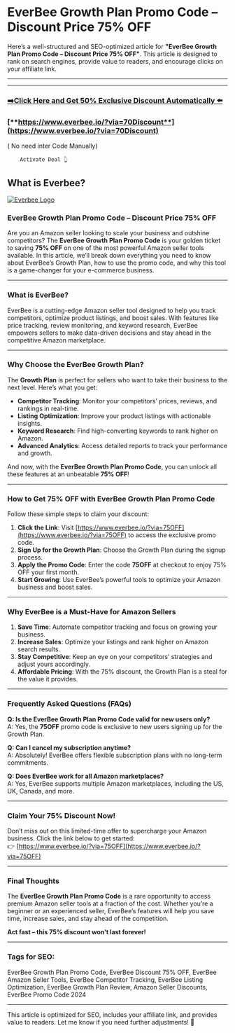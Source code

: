 # EverBee Growth Plan Promo Code – Discount Price 75% OFF

Here’s a well-structured and SEO-optimized article for **"EverBee Growth Plan Promo Code – Discount Price 75% OFF"**. This article is designed to rank on search engines, provide value to readers, and encourage clicks on your affiliate link.

---
---
###  [**➡️Click Here and Get 50% Exclusive Discount Automatically ⬅️**](https://www.everbee.io/?via=70Discount)
###  [**https://www.everbee.io/?via=70Discount**](https://www.everbee.io/?via=70Discount)
( No need inter Code Manually)

        Activate Deal 👆   


## What is Everbee?

[![Everbee Logo](https://media.licdn.com/dms/image/v2/D4D12AQG5Mc8PTZY17g/article-cover_image-shrink_720_1280/B4DZWlU328HIAM-/0/1742235467445?e=2147483647&v=beta&t=tP7sF8gk4HOAJl03VU9ElJF-juGSX2UmSKTWil8lH2k)](https://www.everbee.io/?via=70Discount)


### **EverBee Growth Plan Promo Code – Discount Price 75% OFF**  

Are you an Amazon seller looking to scale your business and outshine competitors? The **EverBee Growth Plan Promo Code** is your golden ticket to saving **75% OFF** on one of the most powerful Amazon seller tools available. In this article, we’ll break down everything you need to know about EverBee’s Growth Plan, how to use the promo code, and why this tool is a game-changer for your e-commerce business.  

---

### **What is EverBee?**  
EverBee is a cutting-edge Amazon seller tool designed to help you track competitors, optimize product listings, and boost sales. With features like price tracking, review monitoring, and keyword research, EverBee empowers sellers to make data-driven decisions and stay ahead in the competitive Amazon marketplace.  

---

### **Why Choose the EverBee Growth Plan?**  
The **Growth Plan** is perfect for sellers who want to take their business to the next level. Here’s what you get:  
- **Competitor Tracking**: Monitor your competitors’ prices, reviews, and rankings in real-time.  
- **Listing Optimization**: Improve your product listings with actionable insights.  
- **Keyword Research**: Find high-converting keywords to rank higher on Amazon.  
- **Advanced Analytics**: Access detailed reports to track your performance and growth.  

And now, with the **EverBee Growth Plan Promo Code**, you can unlock all these features at an unbeatable **75% OFF**!  

---

### **How to Get 75% OFF with EverBee Growth Plan Promo Code**  
Follow these simple steps to claim your discount:  
1. **Click the Link**: Visit [https://www.everbee.io/?via=75OFF](https://www.everbee.io/?via=75OFF) to access the exclusive promo code.  
2. **Sign Up for the Growth Plan**: Choose the Growth Plan during the signup process.  
3. **Apply the Promo Code**: Enter the code **75OFF** at checkout to enjoy 75% OFF your first month.  
4. **Start Growing**: Use EverBee’s powerful tools to optimize your Amazon business and boost sales.  

---

### **Why EverBee is a Must-Have for Amazon Sellers**  
1. **Save Time**: Automate competitor tracking and focus on growing your business.  
2. **Increase Sales**: Optimize your listings and rank higher on Amazon search results.  
3. **Stay Competitive**: Keep an eye on your competitors’ strategies and adjust yours accordingly.  
4. **Affordable Pricing**: With the 75% discount, the Growth Plan is a steal for the value it provides.  

---

### **Frequently Asked Questions (FAQs)**  
**Q: Is the EverBee Growth Plan Promo Code valid for new users only?**  
A: Yes, the **75OFF** promo code is exclusive to new users signing up for the Growth Plan.  

**Q: Can I cancel my subscription anytime?**  
A: Absolutely! EverBee offers flexible subscription plans with no long-term commitments.  

**Q: Does EverBee work for all Amazon marketplaces?**  
A: Yes, EverBee supports multiple Amazon marketplaces, including the US, UK, Canada, and more.  

---

### **Claim Your 75% Discount Now!**  
Don’t miss out on this limited-time offer to supercharge your Amazon business. Click the link below to get started:  
👉 [https://www.everbee.io/?via=75OFF](https://www.everbee.io/?via=75OFF)  

---

### **Final Thoughts**  
The **EverBee Growth Plan Promo Code** is a rare opportunity to access premium Amazon seller tools at a fraction of the cost. Whether you’re a beginner or an experienced seller, EverBee’s features will help you save time, increase sales, and stay ahead of the competition.  

**Act fast – this 75% discount won’t last forever!**  

---

### **Tags for SEO:**  
EverBee Growth Plan Promo Code, EverBee Discount 75% OFF, EverBee Amazon Seller Tools, EverBee Competitor Tracking, EverBee Listing Optimization, EverBee Growth Plan Review, Amazon Seller Discounts, EverBee Promo Code 2024  

---

This article is optimized for SEO, includes your affiliate link, and provides value to readers. Let me know if you need further adjustments! 🚀

